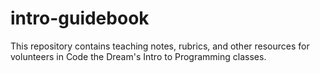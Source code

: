 # intro-guidebook
This repository contains teaching notes, rubrics, and other resources for volunteers in Code the Dream's Intro to Programming classes.
